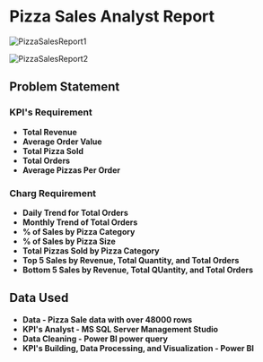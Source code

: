 # Pizza Sales Analyst Report


![PizzaSalesReport1](https://github.com/zarnikhinkyi/Power-BI_SQL_Project-PizzaSalesAnalysisReport/assets/77061456/fcb0ec4d-2aca-4f62-a09c-f6e93f5109b5)

![PizzaSalesReport2](https://github.com/zarnikhinkyi/Power-BI_SQL_Project-PizzaSalesAnalysisReport/assets/77061456/8cd63971-9be0-4f98-8271-c9469218d19b)

## Problem Statement
### KPI's Requirement
- **Total Revenue**
- **Average Order Value**
- **Total Pizza Sold**
- **Total Orders**
- **Average Pizzas Per Order**

### Charg Requirement
- **Daily Trend for Total Orders**
- **Monthly Trend of Total Orders**
- **% of Sales by Pizza Category**
- **% of Sales by Pizza Size**
- **Total Pizzas Sold by Pizza Category**
- **Top 5 Sales by Revenue, Total Quantity, and Total Orders**
- **Bottom 5 Sales by Revenue, Total QUantity, and Total Orders**


## Data Used
- **Data - Pizza Sale data with over 48000 rows**
- **KPI's Analyst - MS SQL Server Management Studio**
- **Data Cleaning - Power BI power query**
- **KPI's Building, Data Processing, and Visualization - Power BI**

